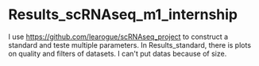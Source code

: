 # Results_scRNAseq_m1_internship
I use https://github.com/learogue/scRNAseq_project to construct a standard and teste multiple parameters.
In Results_standard, there is plots on quality and filters of datasets. I can't put datas because of size.
